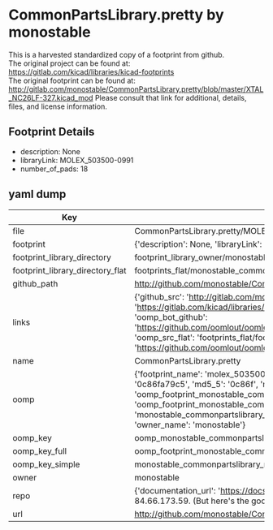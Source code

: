 # CommonPartsLibrary.pretty by monostable  
This is a harvested standardized copy of a footprint from github.  
The original project can be found at:  
https://gitlab.com/kicad/libraries/kicad-footprints  
The original footprint can be found at:
http://gitlab.com/monostable/CommonPartsLibrary.pretty/blob/master/XTAL_NC26LF-327.kicad_mod
Please consult that link for additional, details, files, and license information.  
## Footprint Details
* description: None  
* libraryLink: MOLEX_503500-0991  
* number_of_pads: 18  
## yaml dump  
| Key | Value |  
| --- | --- |  
| file | CommonPartsLibrary.pretty/MOLEX_503500-0991.kicad_mod |  
| footprint | {'description': None, 'libraryLink': 'MOLEX_503500-0991', 'number_of_pads': 18} |  
| footprint_library_directory | footprint_library_owner/monostable_CommonPartsLibrary.pretty |  
| footprint_library_directory_flat | footprints_flat/monostable_commonpartslibrary_molex_503500_0991/working |  
| github_path | http://github.com/monostable/CommonPartsLibrary.pretty/blob/master/MOLEX_503500-0991.kicad_mod |  
| links | {'github_src': 'http://gitlab.com/monostable/CommonPartsLibrary.pretty/blob/master/XTAL_NC26LF-327.kicad_mod', 'github_src_repo': 'https://gitlab.com/kicad/libraries/kicad-footprints', 'oomp_bot': 'footprints/monostable_commonpartslibrary_molex_503500_0991/working', 'oomp_bot_github': 'https://github.com/oomlout/oomlout_oomp_footprint_bot/tree/main/footprints/monostable_commonpartslibrary_molex_503500_0991/working', 'oomp_src_flat': 'footprints_flat/footprints_flat/monostable_commonpartslibrary_molex_503500_0991/working', 'oomp_src_flat_github': 'https://github.com/oomlout/oomlout_oomp_footprint_src/tree/main/footprints_flat/monostable_commonpartslibrary_molex_503500_0991/working'} |  
| name | CommonPartsLibrary.pretty |  
| oomp | {'footprint_name': 'molex_503500_0991', 'library_name': 'commonpartslibrary', 'md5': '0c86fa79c5f829073a25f1430afc15e1', 'md5_10': '0c86fa79c5', 'md5_5': '0c86f', 'md5_6': '0c86fa', 'oomp_key': 'oomp_monostable_commonpartslibrary_molex_503500_0991', 'oomp_key_extra': 'oomp_footprint_monostable_commonpartslibrary_molex_503500_0991', 'oomp_key_full': 'oomp_footprint_monostable_commonpartslibrary_molex_503500_0991_0c86fa', 'oomp_key_simple': 'monostable_commonpartslibrary_molex_503500_0991', 'original_filename': 'CommonPartsLibrary.pretty/MOLEX_503500-0991.kicad_mod', 'owner_name': 'monostable'} |  
| oomp_key | oomp_monostable_commonpartslibrary_molex_503500_0991 |  
| oomp_key_full | oomp_footprint_monostable_commonpartslibrary_molex_503500_0991 |  
| oomp_key_simple | monostable_commonpartslibrary_molex_503500_0991 |  
| owner | monostable |  
| repo | {'documentation_url': 'https://docs.github.com/rest/overview/resources-in-the-rest-api#rate-limiting', 'message': "API rate limit exceeded for 84.66.173.59. (But here's the good news: Authenticated requests get a higher rate limit. Check out the documentation for more details.)"} |  
| url | http://github.com/monostable/CommonPartsLibrary.pretty |  


